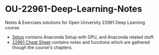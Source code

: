 # OU-22961-Deep-Learning-Notes
Notes &amp; Exercises solutions for Open University 22961 Deep Learning course.

* [Setup](./Setup.md) contains Anaconda Setup with GPU, and Anaconda related stuff.
* [22961 Cheat Sheet](./OU22961_Cheat_Sheet.ipynb) contains notes and functions which are gathered though the course's chapters.
